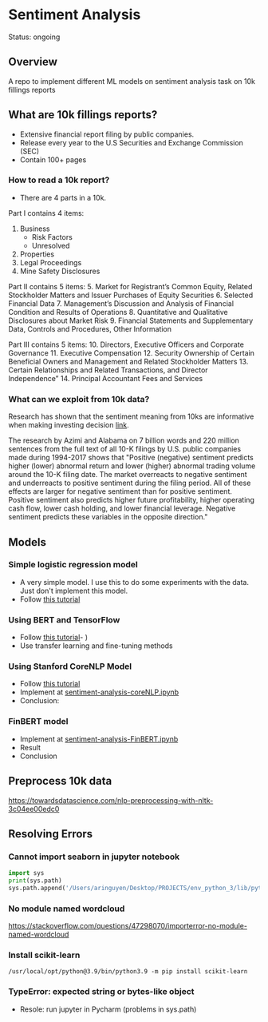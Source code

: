 # Sentiment Analysis
Status: ongoing

## Overview
A repo to implement different ML models on sentiment analysis task on 10k fillings reports

## What are 10k fillings reports?
- Extensive financial report filing by public companies. 
- Release every year to the U.S Securities and Exchange Commission (SEC)
- Contain 100+ pages
  
### How to read a 10k report?
- There are 4 parts in a 10k.

Part I contains 4 items:
1. Business 
   - Risk Factors 
   - Unresolved 
2. Properties
3. Legal Proceedings
4. Mine Safety Disclosures

Part II contains 5 items:
5. Market for Registrant’s Common Equity, Related Stockholder Matters and Issuer Purchases of Equity Securities
6. Selected Financial Data
7. Management’s Discussion and Analysis of Financial Condition and Results of Operations
8. Quantitative and Qualitative Disclosures about Market Risk
9. Financial Statements and Supplementary Data, Controls and Procedures, Other Information

Part III contains 5 items:
10. Directors, Executive Officers and Corporate Governance
11. Executive Compensation
12. Security Ownership of Certain Beneficial Owners and Management and Related Stockholder Matters
13. Certain Relationships and Related Transactions, and Director Independence”
14. Principal Accountant Fees and Services

### What can we exploit from 10k data?
Research has shown that the sentiment meaning from 10ks are informative when making investing decision [link](https://poseidon01.ssrn.com/delivery.php?ID=971089017066125081097106102072084088004051077072079059077025092111001021027122020127011038049127007036048085122091000022013105024011023022080066078008010014068039018084073081024097116110099120105121075086005101118005097117074098105109021096118126&EXT=pdf&INDEX=TRUE).

The research by Azimi and Alabama on 7 billion words and 220 million sentences from the full text of all 10-K filings by U.S. public companies made during 1994-2017 shows that "Positive (negative) sentiment predicts higher (lower) abnormal return and lower (higher) abnormal trading volume around the 10-K filing date. The market overreacts to negative sentiment and underreacts to positive sentiment during the filing period. All of these effects are larger for negative sentiment than for positive sentiment. Positive sentiment also predicts higher future profitability, higher operating cash flow, lower cash holding, and lower financial leverage. Negative sentiment predicts these variables in the opposite direction."


## Models
### Simple logistic regression model
  - A very simple model. I use this to do some experiments with the data. Just don't implement this model.
  - Follow [this tutorial](https://towardsdatascience.com/a-beginners-guide-to-sentiment-analysis-in-python-95e354ea84f6)
  

### Using BERT and TensorFlow
  - Follow [this tutorial](https://towardsdatascience.com/sentiment-analysis-in-10-minutes-with-bert-and-hugging-face-294e8a04b671)- )
  - Use transfer learning and fine-tuning methods

### Using Stanford CoreNLP Model
  - Follow [this tutorial](https://towardsdatascience.com/natural-language-processing-using-stanfords-corenlp-d9e64c1e1024)
  - Implement at [sentiment-analysis-coreNLP.ipynb](https://github.com/AriNguyen/SentimentAnalysis/blob/master/sentiment-analysis-coreNLP.ipynb) 
  - Conclusion: 
  
### FinBERT model
  - Implement at [sentiment-analysis-FinBERT.ipynb](https://github.com/AriNguyen/SentimentAnalysis/blob/master/sentiment-analysis-FinBERT.ipynb)
  - Result
  - Conclusion

## Preprocess 10k data
https://towardsdatascience.com/nlp-preprocessing-with-nltk-3c04ee00edc0

## Resolving Errors
### Cannot import seaborn in jupyter notebook
```python
import sys
print(sys.path)
sys.path.append('/Users/aringuyen/Desktop/PROJECTS/env_python_3/lib/python3.8/site-packages')
```

### No module named wordcloud
https://stackoverflow.com/questions/47298070/importerror-no-module-named-wordcloud

### Install scikit-learn
```shell
/usr/local/opt/python@3.9/bin/python3.9 -m pip install scikit-learn
```

### TypeError: expected string or bytes-like object
- Resole: run jupyter in Pycharm (problems in sys.path)

